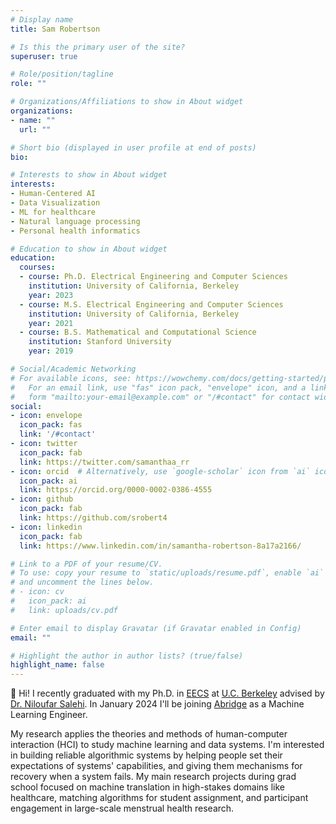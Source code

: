 ```yaml
---
# Display name
title: Sam Robertson

# Is this the primary user of the site?
superuser: true

# Role/position/tagline
role: ""

# Organizations/Affiliations to show in About widget
organizations:
- name: ""
  url: ""

# Short bio (displayed in user profile at end of posts)
bio: 

# Interests to show in About widget
interests:
- Human-Centered AI
- Data Visualization
- ML for healthcare
- Natural language processing
- Personal health informatics

# Education to show in About widget
education:
  courses:
  - course: Ph.D. Electrical Engineering and Computer Sciences
    institution: University of California, Berkeley
    year: 2023
  - course: M.S. Electrical Engineering and Computer Sciences
    institution: University of California, Berkeley
    year: 2021
  - course: B.S. Mathematical and Computational Science
    institution: Stanford University
    year: 2019

# Social/Academic Networking
# For available icons, see: https://wowchemy.com/docs/getting-started/page-builder/#icons
#   For an email link, use "fas" icon pack, "envelope" icon, and a link in the
#   form "mailto:your-email@example.com" or "/#contact" for contact widget.
social:
- icon: envelope
  icon_pack: fas
  link: '/#contact'
- icon: twitter
  icon_pack: fab
  link: https://twitter.com/samanthaa_rr
- icon: orcid  # Alternatively, use `google-scholar` icon from `ai` icon pack
  icon_pack: ai
  link: https://orcid.org/0000-0002-0386-4555
- icon: github
  icon_pack: fab
  link: https://github.com/srobert4
- icon: linkedin
  icon_pack: fab
  link: https://www.linkedin.com/in/samantha-robertson-8a17a2166/

# Link to a PDF of your resume/CV.
# To use: copy your resume to `static/uploads/resume.pdf`, enable `ai` icons in `params.toml`, 
# and uncomment the lines below.
# - icon: cv
#   icon_pack: ai
#   link: uploads/cv.pdf

# Enter email to display Gravatar (if Gravatar enabled in Config)
email: ""

# Highlight the author in author lists? (true/false)
highlight_name: false
---
```


:wave: Hi! I recently graduated with my Ph.D. in [EECS](https://eecs.berkeley.edu/) at [U.C. Berkeley](https://www.berkeley.edu/) advised by [Dr. Niloufar Salehi](http://niloufar.org). In January 2024 I'll be joining [Abridge](http://abridge.ai/) as a Machine Learning Engineer.

My research applies the theories and methods of human-computer interaction (HCI) to study machine learning and data systems. I'm interested in building reliable algorithmic systems by helping people set their expectations of systems' capabilities, and giving them mechanisms for recovery when a system fails. My main research projects during grad school focused on machine translation in high-stakes domains like healthcare, matching algorithms for student assignment, and participant engagement in large-scale menstrual health research.
